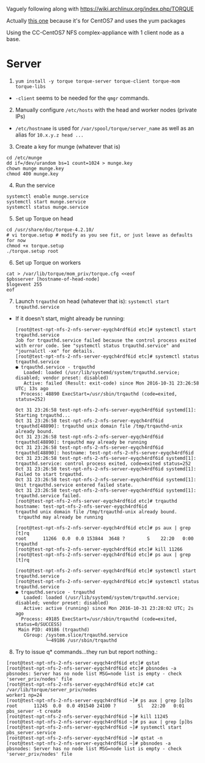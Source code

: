 Vaguely following along with https://wiki.archlinux.org/index.php/TORQUE

Actually [this one](http://www.idurun.com/2016/02/17/install-torque-resource-manager-on-centos-7/) because it's for CentOS7 and uses the yum packages

Using the CC-CentOS7 NFS complex-appliance with 1 client node as a base.

# Server

1. `yum install -y torque torque-server torque-client torque-mom torque-libs`
  * `-client` seems to be needed for the `qmgr` commands.

2. Manually configure `/etc/hosts` with the head and worker nodes (private IPs)
  * `/etc/hostname` is used for `/var/spool/torque/server_name` as well as an alias for `10.x.y.z head ...`

3. Create a key for munge (whatever that is)
  ```
  cd /etc/munge
  dd if=/dev/urandom bs=1 count=1024 > munge.key
  chown munge munge.key
  chmod 400 munge.key
  ```

4. Run the service
  ```
  systemctl enable munge.service
  systemctl start munge.service
  systemctl status munge.service
  ```

5. Set up Torque on head
  ```
  cd /usr/share/doc/torque-4.2.10/
  # vi torque.setup # modify as you see fit, or just leave as defaults for now
  chmod +x torque.setup
  ./torque.setup root
  ```

6. Set up Torque on workers
  ```
  cat > /var/lib/torque/mom_priv/torque.cfg <<eof
  $pbsserver [hostname-of-head-node]
  $logevent 255
  eof
  ```

7. Launch `trqauthd` on head (whatever that is): `systemctl start trqauthd.service`
  * If it doesn't start, might already be running:
    ```
    [root@test-npt-nfs-2-nfs-server-eyqch4rdf6id etc]# systemctl start trqauthd.service
    Job for trqauthd.service failed because the control process exited with error code. See "systemctl status trqauthd.service" and "journalctl -xe" for details.
    [root@test-npt-nfs-2-nfs-server-eyqch4rdf6id etc]# systemctl status trqauthd.service
    ● trqauthd.service - trqauthd
       Loaded: loaded (/usr/lib/systemd/system/trqauthd.service; disabled; vendor preset: disabled)
       Active: failed (Result: exit-code) since Mon 2016-10-31 23:26:58 UTC; 13s ago
      Process: 48890 ExecStart=/usr/sbin/trqauthd (code=exited, status=252)

    Oct 31 23:26:58 test-npt-nfs-2-nfs-server-eyqch4rdf6id systemd[1]: Starting trqauthd...
    Oct 31 23:26:58 test-npt-nfs-2-nfs-server-eyqch4rdf6id trqauthd[48890]: trqauthd unix domain file /tmp/trqauthd-unix already bound.
    Oct 31 23:26:58 test-npt-nfs-2-nfs-server-eyqch4rdf6id trqauthd[48890]: trqauthd may already be running
    Oct 31 23:26:58 test-npt-nfs-2-nfs-server-eyqch4rdf6id trqauthd[48890]: hostname: test-npt-nfs-2-nfs-server-eyqch4rdf6id
    Oct 31 23:26:58 test-npt-nfs-2-nfs-server-eyqch4rdf6id systemd[1]: trqauthd.service: control process exited, code=exited status=252
    Oct 31 23:26:58 test-npt-nfs-2-nfs-server-eyqch4rdf6id systemd[1]: Failed to start trqauthd.
    Oct 31 23:26:58 test-npt-nfs-2-nfs-server-eyqch4rdf6id systemd[1]: Unit trqauthd.service entered failed state.
    Oct 31 23:26:58 test-npt-nfs-2-nfs-server-eyqch4rdf6id systemd[1]: trqauthd.service failed.
    [root@test-npt-nfs-2-nfs-server-eyqch4rdf6id etc]# trqauthd
    hostname: test-npt-nfs-2-nfs-server-eyqch4rdf6id
    trqauthd unix domain file /tmp/trqauthd-unix already bound.
     trqauthd may already be running

    [root@test-npt-nfs-2-nfs-server-eyqch4rdf6id etc]# ps aux | grep [t]rq
    root      11266  0.0  0.0 153844  3648 ?        S    22:20   0:00 trqauthd
    [root@test-npt-nfs-2-nfs-server-eyqch4rdf6id etc]# kill 11266
    [root@test-npt-nfs-2-nfs-server-eyqch4rdf6id etc]# ps aux | grep [t]rq

    [root@test-npt-nfs-2-nfs-server-eyqch4rdf6id etc]# systemctl start trqauthd.service
    [root@test-npt-nfs-2-nfs-server-eyqch4rdf6id etc]# systemctl status trqauthd.service
    ● trqauthd.service - trqauthd
       Loaded: loaded (/usr/lib/systemd/system/trqauthd.service; disabled; vendor preset: disabled)
       Active: active (running) since Mon 2016-10-31 23:28:02 UTC; 2s ago
      Process: 49185 ExecStart=/usr/sbin/trqauthd (code=exited, status=0/SUCCESS)
     Main PID: 49186 (trqauthd)
       CGroup: /system.slice/trqauthd.service
               └─49186 /usr/sbin/trqauthd

    ```

8. Try to issue q* commands...they run but report nothing.:

  ```
  [root@test-npt-nfs-2-nfs-server-eyqch4rdf6id etc]# qstat
  [root@test-npt-nfs-2-nfs-server-eyqch4rdf6id etc]# pbsnodes -a
  pbsnodes: Server has no node list MSG=node list is empty - check 'server_priv/nodes' file
  [root@test-npt-nfs-2-nfs-server-eyqch4rdf6id etc]# cat /var/lib/torque/server_priv/nodes
  worker1 np=24
  [root@test-npt-nfs-2-nfs-server-eyqch4rdf6id ~]# ps aux | grep [p]bs
  root      11245  0.0  0.0 491540 24100 ?        Sl   22:20   0:01 pbs_server -t create
  [root@test-npt-nfs-2-nfs-server-eyqch4rdf6id ~]# kill 11245
  [root@test-npt-nfs-2-nfs-server-eyqch4rdf6id ~]# ps aux | grep [p]bs
  [root@test-npt-nfs-2-nfs-server-eyqch4rdf6id ~]# systemctl start pbs_server.service
  [root@test-npt-nfs-2-nfs-server-eyqch4rdf6id ~]# qstat -n
  [root@test-npt-nfs-2-nfs-server-eyqch4rdf6id ~]# pbsnodes -a
  pbsnodes: Server has no node list MSG=node list is empty - check 'server_priv/nodes' file
  ```
